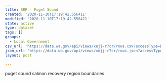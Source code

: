 ```yaml
---
title: SRR - Puget Sound
created: '2020-11-10T17:19:42.556411'
modified: '2020-11-10T17:19:42.556421'
state: active
type: dataset
tags: []
groups:
  - Local Government
csv_url: 'https://data.wa.gov/api/views/xejj-r7cr/rows.csv?accessType=DOWNLOAD'
json_url: 'https://data.wa.gov/api/views/xejj-r7cr/rows.json?accessType=DOWNLOAD'
layout: post

---
```

puget sound salmon recovery region boundaries
